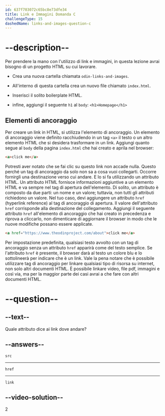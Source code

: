 ```yaml
---
id: 637f703072c65bc8e73dfe34
title: Link e Immagini Domanda C
challengeType: 15
dashedName: links-and-images-question-c
---
```


# --description--

Per prendere la mano con l'utilizzo di link e immagini, in questa lezione avrai bisogno di un progetto HTML su cui lavorare.

- Crea una nuova cartella chiamata `odin-links-and-images`.

- All'interno di questa cartella crea un nuovo file chiamato `index.html`.

- Inserisci il solito boilerplate HTML.

- infine, aggiungi il seguente `h1` al `body`: `<h1>Homepage</h1>`

## Elementi di ancoraggio
Per creare un link in HTML, si utilizza l'elemento di ancoraggio. Un elemento di ancoraggio viene definito racchiudendo in un tag `<a>` il testo o un altro elemento HTML che si desidera trasformare in un link. Aggiungi quanto segue al `body` della pagina `index.html` che hai creato e aprila nel browser:

```html
<a>click me</a>
```

Potresti aver notato che se fai clic su questo link non accade nulla. Questo perché un tag di ancoraggio da solo non sa a cosa vuoi collegarti. Occorre fornirgli una destinazione verso cui andare. E lo si fa utilizzando un attributo HTML. Un attributo HTML fornisce informazioni aggiuntive a un elemento HTML e va sempre nel tag di apertura dell'elemento. Di solito, un attributo è composto da due parti: un nome e un valore; tuttavia, non tutti gli attributi richiedono un valore. Nel tuo caso, devi aggiungere un attributo `href` (hyperlink reference) al tag di ancoraggio di apertura. Il valore dell'attributo `href` corrisponde alla destinazione del collegamento. Aggiungi il seguente attributo `href` all'elemento di ancoraggio che hai creato in precedenza e riprova a cliccarlo, non dimenticare di aggiornare il browser in modo che le nuove modifiche possano essere applicate.

```html
<a href="https://www.theodinproject.com/about">click me</a>
```

Per impostazione predefinita, qualsiasi testo avvolto con un tag di ancoraggio senza un attributo `href` apparirà come del testo semplice. Se l'attributo `href` è presente, il browser darà al testo un colore blu e lo sottolineerà per indicare che è un link. Vale la pena notare che è possibile utilizzare tag di ancoraggio per linkare qualsiasi tipo di risorsa su internet, non solo altri documenti HTML. È possibile linkare video, file pdf, immagini e così via, ma per la maggior parte dei casi avrai a che fare con altri documenti HTML.

# --question--

## --text--

Quale attributo dice ai link dove andare?

## --answers--

`src`

---

`href`

---

`link`

## --video-solution--

2
